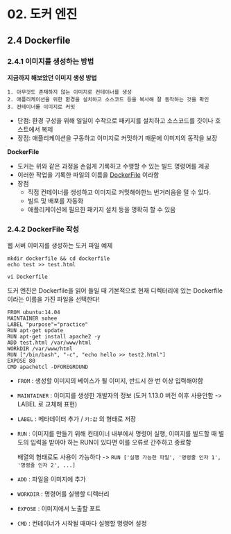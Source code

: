 # 02. 도커 엔진
## 2.4 Dockerfile
### 2.4.1 이미지를 생성하는 방법
**지금까지 해보았던 이미지 생성 방법**
```
1. 아무것도 존재하지 않는 이미지로 컨테이너를 생성
2. 애플리케이션을 위한 환경을 설치하고 소스코드 등을 복사해 잘 동작하는 것을 확인
3. 컨테이너를 이미지로 커밋
```
- 단점: 환경 구성을 위해 일일이 수작으로 패키지를 설치하고 소스코드를 깃이나 호스트에서 복제
- 장점: 애플리케이션을 구동하고 이미지로 커밋하기 때문에 이미지의 동작을 보장

**DockerFile**
- 도커는 위와 같은 과정을 손쉽게 기록하고 수행할 수 있는 빌드 명령어를 제공
- 이러한 작업을 기록한 파일의 이름을 <u>DockerFile</u> 이라함
- 장점
    - 직접 컨테이너를 생성하고 이미지로 커밋해야한느 번거러움을 덜 수 있다.
    - 빌드 및 배포를 자동화
    - 애플리케이션에 필요한 패키지 설치 등을 명확히 할 수 있음
    
### 2.4.2 DockerFile 작성
웹 서버 이미지를 생성하는 도커 파일 예제
```
mkdir dockerfile && cd dockerfile                                   
echo test >> test.html

vi Dockerfile
```
도커 엔진은 Dockerfile을 읽어 들일 때 기본적으로 현재 디렉터리에 있는 Dockerfile 이라는 이름을 가진 파일을 선택한다!
```
FROM ubuntu:14.04
MAINTAINER sohee
LABEL "purpose"="practice"
RUN apt-get update
RUN apt-get install apache2 -y
ADD test.html /var/www/html
WORkDIR /var/www/html
RUN ["/bin/bash", "-c", "echo hello >> test2.html"]
EXPOSE 80
CMD apachetcl -DFOREGROUND                         
```

- `FROM` : 생성할 이미지의 베이스가 될 이미지, 반드시 한 번 이상 입력해야함
- `MAINTAINER` : 이미지를 생성한 개발자의 정보 (도커 1.13.0 버전 이후 사용안함 -> LABEL 로 교체해 표현)
- `LABEL` : 메타데이터 추가 / `키:값` 의 형태로 저장
- `RUN` : 이미지를 만들기 위해 컨테이너 내부에서 명령어 실행, 이미지를 빌드할 때 별도의 입력을 받아야 하는 RUN이 있다면 이를 오류로 간주하고 종료함

    배열의 형태로도 사용이 가능하다 -> 
    `RUN ['실행 가능한 파일', '명령줄 인자 1', '명령줄 인자 2', ...]`
- `ADD` : 파일을 이미지에 추가 
- `WORKDIR` : 명령어를 실행할 디렉터리
- `EXPOSE` : 이미지에서 노출할 포트
- `CMD` : 컨테이너가 시작될 때마다 실행할 명령어 설정